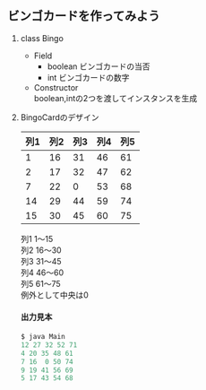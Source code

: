 ## ビンゴカードを作ってみよう

1. class Bingo
	- Field
		- boolean ビンゴカードの当否
		- int ビンゴカードの数字
	- Constructor  
		boolean,intの2つを渡してインスタンスを生成
1. BingoCardのデザイン

	|列1|列2|列3|列4|列5|
	|---|---|---|---|---|
	|1|16|31|46|61|
	|2|17|32|47|62|
	|7|22|0|53|68|
	|14|29|44|59|74|
	|15|30|45|60|75|

	列1 1～15  
	列2 16～30  
	列3 31～45  
	列4 46～60  
	列5 61～75  
	例外として中央は0
	#### 出力見本
	~~~java
	$ java Main
	12 27 32 52 71
	4 20 35 48 61
	7 16  0 50 74
	9 19 41 56 69
	5 17 43 54 68
	~~~
